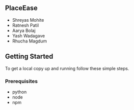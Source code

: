 ## PlaceEase
* Shreyas Mohite
* Ratnesh Patil
* Aarya Bolaj
* Yash Wadagave
* Rhucha Magdum



## Getting Started

To get a local copy up and running follow these simple steps.

### Prerequisites

* python
* node
* npm

